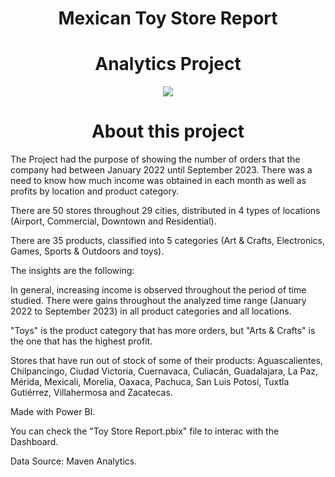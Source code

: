 ## <h1 align=center> Mexican Toy Store Report
# <h1 align=center> Analytics Project

<p align="center">
<img src=https://github.com/janicerico/Mexican_Toy_Store_Report/assets/109157476/a492a7bf-49a4-4eac-8828-9624b36503e5>

# <h1 align=center> About this project

The Project had the purpose of showing the number of orders that the company had between January 2022 until September 2023. There was a need to know how much income was obtained in each month as well as profits by location and product category.

There are 50 stores throughout 29 cities, distributed in 4 types of locations (Airport, Commercial, Downtown and Residential).

There are 35 products, classified into 5 categories (Art & Crafts, Electronics, Games, Sports & Outdoors and toys).

The insights are the following:

In general, increasing income is observed throughout the period of time studied.
There were gains throughout the analyzed time range (January 2022 to September 2023) in all product categories and all locations.

"Toys" is the product category that has more orders, but "Arts & Crafts" is the one that has the highest profit.

Stores that have run out of stock of some of their products: Aguascalientes, Chilpancingo, Ciudad Victoria, Cuernavaca, Culiacán, Guadalajara, La Paz, Mérida, Mexicali, Morelia, Oaxaca, Pachuca, San Luis Potosí, Tuxtla Gutiérrez, Villahermosa and Zacatecas.

Made with Power BI.

You can check the "Toy Store Report.pbix" file to interac with the Dashboard.

Data Source: Maven Analytics.
